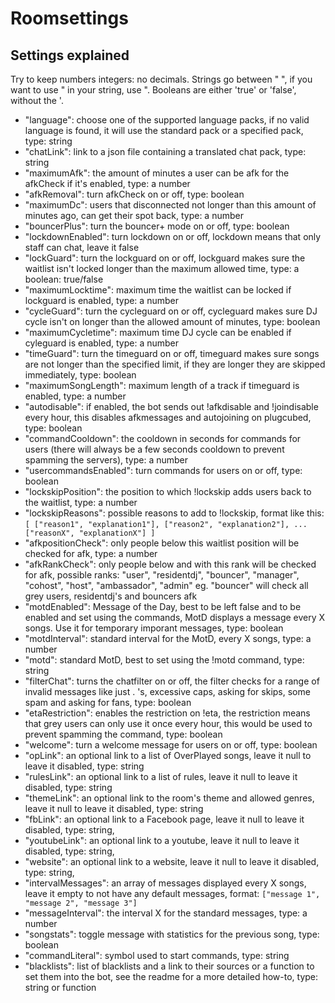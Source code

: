 Roomsettings
============

Settings explained
------------------

Try to keep numbers integers: no decimals. 
Strings go between " ", if you want to use " in your string, use \". 
Booleans are either 'true' or 'false', without the '.

- "language": choose one of the supported language packs, if no valid language is found, it will use the standard pack or a specified pack, type: string
- "chatLink": link to a json file containing a translated chat pack, type: string
- "maximumAfk": the amount of minutes a user can be afk for the afkCheck if it's enabled, type: a number
- "afkRemoval": turn afkCheck on or off, type: boolean             
- "maximumDc": users that disconnected not longer than this amount of minutes ago, can get their spot back, type: a number 
- "bouncerPlus": turn the bouncer+ mode on or off, type: boolean                
- "lockdownEnabled": turn lockdown on or off, lockdown means that only staff can chat, leave it false                
- "lockGuard": turn the lockguard on or off, lockguard makes sure the waitlist isn't locked longer than the maximum allowed time, type: a boolean: true/false
- "maximumLocktime": maximum time the waitlist can be locked if lockguard is enabled, type: a number                
- "cycleGuard": turn the cycleguard on or off, cycleguard makes sure DJ cycle isn't on longer than the allowed amount of minutes, type: boolean 
- "maximumCycletime": maximum time DJ cycle can be enabled if cyleguard is enabled, type: a number                
- "timeGuard": turn the timeguard on or off, timeguard makes sure songs are not longer than the specified limit, if they are longer they are skipped immediately, type: boolean
- "maximumSongLength": maximum length of a track if timeguard is enabled, type: a number
- "autodisable": if enabled, the bot sends out !afkdisable and !joindisable every hour, this disables afkmessages and autojoining on plugcubed, type: boolean                
- "commandCooldown": the cooldown in seconds for commands for users (there will always be a few seconds cooldown to prevent spamming the servers), type: a number
- "usercommandsEnabled": turn commands for users on or off, type: boolean                
- "lockskipPosition": the position to which !lockskip adds users back to the waitlist, type: a number
- "lockskipReasons": possible reasons to add to !lockskip, format like this:
    	```
    	[
    		["reason1", "explanation1"],
    		["reason2", "explanation2"],
    		...
    		["reasonX", "explanationX"]
    	]
    	```
- "afkpositionCheck": only people below this waitlist position will be checked for afk, type: a number
- "afkRankCheck": only people below and with this rank will be checked for afk, possible ranks: 
	"user", "residentdj", "bouncer", "manager", "cohost", "host", "ambassador", "admin"
   	eg. "bouncer" will check all grey users, residentdj's and bouncers afk                
- "motdEnabled": Message of the Day, best to be left false and to be enabled and set using the commands, MotD displays a message every X songs. Use it for temporary imporant messages, type: boolean
- "motdInterval": standard interval for the MotD, every X songs, type: a number
- "motd": standard MotD, best to set using the !motd command, type: string                
- "filterChat": turns the chatfilter on or off, the filter checks for a range of invalid messages like just . 's, excessive caps, asking for skips, some spam and asking for fans, type: boolean
- "etaRestriction": enables the restriction on !eta, the restriction means that grey users can only use it once every hour, this would be used to prevent spamming the command, type: boolean
- "welcome": turn a welcome message for users on or off, type: boolean
- "opLink": an optional link to a list of OverPlayed songs, leave it null to leave it disabled, type: string
- "rulesLink": an optional link to a list of rules, leave it null to leave it disabled, type: string
- "themeLink": an optional link to the room's theme and allowed genres, leave it null to leave it disabled, type: string
- "fbLink": an optional link to a Facebook page, leave it null to leave it disabled, type: string,
- "youtubeLink": an optional link to a youtube, leave it null to leave it disabled, type: string,
- "website": an optional link to a website, leave it null to leave it disabled, type: string,
- "intervalMessages": an array of messages displayed every X songs, leave it empty to not have any default messages, format:
	`["message 1", "message 2", "message 3"]`
- "messageInterval": the interval X for the standard messages, type: a number
- "songstats": toggle message with statistics for the previous song, type: boolean
- "commandLiteral": symbol used to start commands, type: string
- "blacklists": list of blacklists and a link to their sources or a function to set them into the bot, see the readme for a more detailed how-to, type: string or function
